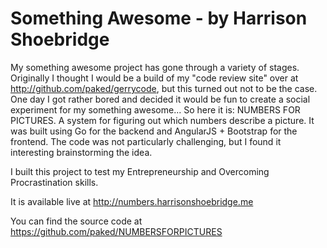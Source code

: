 # Something Awesome - by Harrison Shoebridge
My something awesome project has gone through a variety of stages. Originally I thought I would be a build of my "code review site" over at http://github.com/paked/gerrycode, but this turned out not to be the case. One day I got rather bored and decided it would be fun to create a social experiment for my something awesome... So here it is: NUMBERS FOR PICTURES. A system for figuring out which numbers describe a picture. It was built using Go for the backend and AngularJS + Bootstrap for the frontend. The code was not particularly challenging, but I found it interesting brainstorming the idea.

I built this project to test my Entrepreneurship and Overcoming Procrastination skills.

It is available live at http://numbers.harrisonshoebridge.me

You can find the source code at https://github.com/paked/NUMBERSFORPICTURES
